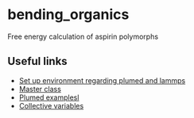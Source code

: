 # bending_organics
Free energy calculation of aspirin polymorphs

## Useful links
- [Set up environment regarding plumed and lammps](https://github.com/plumed/masterclass-2022)
- [Master class](https://www.plumed.org/doc-master/user-doc/html/masterclass-22-12.html)
- [Plumed examplesl](https://www.plumed-nest.org/browse.html)
- [Collective variables](https://www.plumed.org/doc-v2.8/user-doc/html/colvarintro.html)


